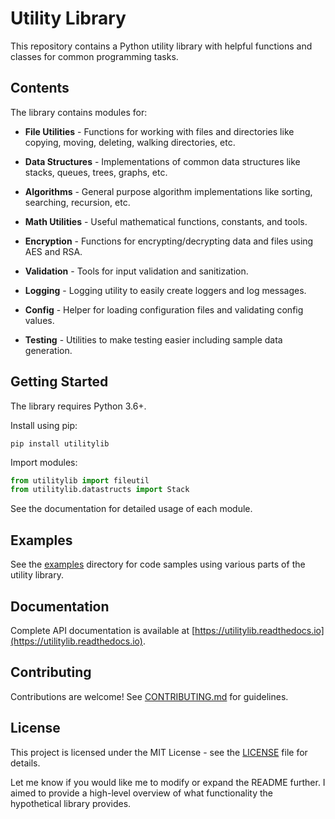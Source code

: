 # Utility Library

This repository contains a Python utility library with helpful functions and classes for common programming tasks.

## Contents

The library contains modules for:

- **File Utilities** - Functions for working with files and directories like copying, moving, deleting, walking directories, etc.

- **Data Structures** - Implementations of common data structures like stacks, queues, trees, graphs, etc.

- **Algorithms** - General purpose algorithm implementations like sorting, searching, recursion, etc. 

- **Math Utilities** - Useful mathematical functions, constants, and tools.

- **Encryption** - Functions for encrypting/decrypting data and files using AES and RSA.

- **Validation** - Tools for input validation and sanitization.

- **Logging** - Logging utility to easily create loggers and log messages.

- **Config** - Helper for loading configuration files and validating config values. 

- **Testing** - Utilities to make testing easier including sample data generation.

## Getting Started

The library requires Python 3.6+. 

Install using pip:

```
pip install utilitylib
```

Import modules:

```python
from utilitylib import fileutil
from utilitylib.datastructs import Stack
```

See the documentation for detailed usage of each module.

## Examples

See the [examples](examples) directory for code samples using various parts of the utility library.

## Documentation

Complete API documentation is available at [https://utilitylib.readthedocs.io](https://utilitylib.readthedocs.io).

## Contributing

Contributions are welcome! See [CONTRIBUTING.md](CONTRIBUTING.md) for guidelines.

## License

This project is licensed under the MIT License - see the [LICENSE](LICENSE) file for details.

Let me know if you would like me to modify or expand the README further. I aimed to provide a high-level overview of what functionality the hypothetical library provides.
